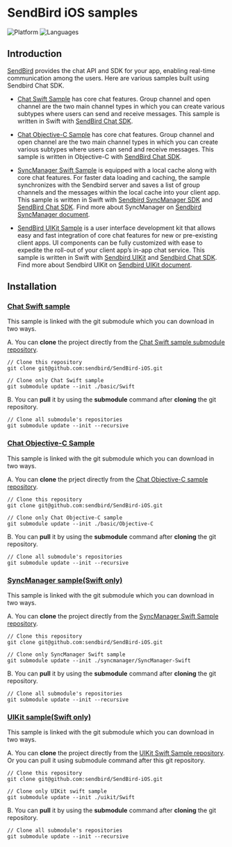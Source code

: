 # SendBird iOS samples
![Platform](https://img.shields.io/badge/platform-iOS-orange.svg)
![Languages](https://img.shields.io/badge/language-Objective--C%20%7C%20Swift-orange.svg)

## Introduction

[SendBird](https://sendbird.com) provides the chat API and SDK for your app, enabling real-time communication among the users. Here are various samples built using Sendbird Chat SDK.

- [Chat Swift Sample](#Chat-Swift-sample) has core chat features. Group channel and open channel are the two main channel types in which you can create various subtypes where users can send and receive messages. This sample is written in Swift with [SendBird Chat SDK](https://github.com/sendbird/sendbird-ios-framework).

- [Chat Objective-C Sample](#Chat-Objective-C-sample) has core chat features. Group channel and open channel are the two main channel types in which you can create various subtypes where users can send and receive messages. This sample is written in Objective-C with [SendBird Chat SDK](https://github.com/sendbird/sendbird-ios-framework).

- [SyncManager Swift Sample](#SyncManager-sample) is equipped with a local cache along with core chat features. For faster data loading and caching, the sample synchronizes with the Sendbird server and saves a list of group channels and the messages within the local cache into your client app. This sample is written in Swift with [Sendbird SyncManager SDK](https://github.com/sendbird/sendbird-syncmanager-ios) and [SendBird Chat SDK](https://github.com/sendbird/sendbird-ios-framework). Find more about SyncManager on [Sendbird SyncManager document](https://docs.sendbird.com/ios/sync_manager_getting_started).

- [SendBird UIKit Sample](#uikit-sampleswift-only) is a user interface development kit that allows easy and fast integration of core chat features for new or pre-existing client apps. UI components can be fully customized with ease to expedite the roll-out of your client app’s in-app chat service. This sample is written in Swift with [Sendbird UIKit](https://github.com/sendbird/sendbird-uikit-ios) and [Sendbird Chat SDK](https://github.com/sendbird/sendbird-ios-framework). Find more about Sendbird UIKit on [Sendbird UIKit document](https://docs.sendbird.com/ios/ui_kit_getting_started).

## Installation

### [Chat Swift sample](https://github.com/sendbird/SendBird-iOS-Swift/tree/2e03a93c08b4a119b4f5e18965a5dc087d050ca1)

This sample is linked with the git submodule which you can download in two ways. 

A. You can **clone** the project directly from the [Chat Swift sample submodule repository](https://github.com/sendbird/SendBird-iOS-Swift). 

```
// Clone this repository
git clone git@github.com:sendbird/SendBird-iOS.git  

// Clone only Chat Swift sample
git submodule update --init ./basic/Swift
```

B. You can **pull** it by using the **submodule** command after **cloning** the git repository.

```
// Clone all submodule's repositories
git submodule update --init --recursive    
```

### [Chat Objective-C Sample](https://github.com/sendbird/SendBird-iOS-ObjectiveC/tree/74aca144f3c215ce185e96173620ef5bbf850d99)

This sample is linked with the git submodule which you can download in two ways. 

A. You can **clone** the prject directly from the [Chat Objective-C sample repository](https://github.com/sendbird/SendBird-iOS-ObjectiveC).

```
// Clone this repository
git clone git@github.com:sendbird/SendBird-iOS.git  

// Clone only Chat Objective-C sample
git submodule update --init ./basic/Objective-C
```

B. You can **pull** it by using the **submodule** command after **cloning** the git repository.

```
// Clone all submodule's repositories
git submodule update --init --recursive    
```

### [SyncManager sample(Swift only)](https://github.com/sendbird/SendBird-iOS/tree/master/syncmanager)

This sample is linked with the git submodule which you can download in two ways. 

A. You can **clone** the project directly from the [SyncManager Swift Sample repository](https://github.com/sendbird/SyncManager-iOS-Swift).

```
// Clone this repository
git clone git@github.com:sendbird/SendBird-iOS.git

// Clone only SyncManager Swift sample
git submodule update --init ./syncmanager/SyncManager-Swift
```

B. You can **pull** it by using the **submodule** command after **cloning** the git repository.

```
// Clone all submodule's repositories
git submodule update --init --recursive    
```

### [UIKit sample(Swift only)](https://github.com/sendbird/SendBird-iOS/tree/master/uikit)

This sample is linked with the git submodule which you can download in two ways. 

A. You can **clone** the project directly from the [UIKit Swift Sample repository](https://github.com/sendbird/UIKit-iOS-Swift). Or you can pull it using submodule command after this git repository.

```
// Clone this repository
git clone git@github.com:sendbird/SendBird-iOS.git

// Clone only UIKit swift sample
git submodule update --init ./uikit/Swift
```

B. You can **pull** it by using the **submodule** command after **cloning** the git repository.

```
// Clone all submodule's repositories
git submodule update --init --recursive    
```
